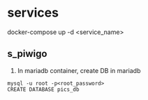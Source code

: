 # services

docker-compose up -d <service_name>

## s_piwigo

 
1. In mariadb container, create DB in mariadb
```
mysql -u root -p<root_password>
CREATE DATABASE pics_db

```